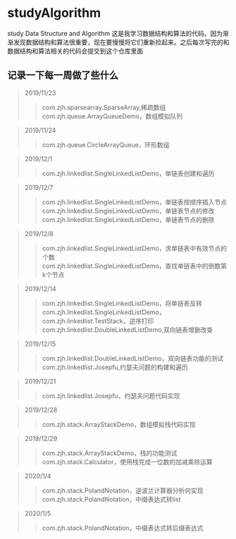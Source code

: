 # studyAlgorithm
study Data Structure and Algorithm
这是我学习数据结构和算法的代码。因为渐渐发现数据结构和算法很重要，现在要慢慢将它们重新捡起来。之后每次写完的和数据结构和算法相关的代码会提交到这个仓库里面

## 记录一下每一周做了些什么

>2019/11/23 
>> com.zjh.sparsearray.SparseArray,稀疏数组  
>> com.zjh.queue.ArrayQueueDemo，数组模拟队列

>2019/11/24
>>com.zjh.queue.CircleArrayQueue，环形数组

>2019/12/1
>>com.zjh.linkedlist.SingleLinkedListDemo，单链表创建和遍历

>2019/12/7
>>com.zjh.linkedlist.SingleLinkedListDemo，单链表按顺序插入节点  
>>com.zjh.linkedlist.SingleLinkedListDemo，单链表节点的修改  
>>com.zjh.linkedlist.SingleLinkedListDemo，单链表节点的删除

>2019/12/8
>>com.zjh.linkedlist.SingleLinkedListDemo，求单链表中有效节点的个数  
>>com.zjh.linkedlist.SingleLinkedListDemo，查找单链表中的倒数第k个节点

>2019/12/14
>>com.zjh.linkedlist.SingleLinkedListDemo，将单链表反转  
>>com.zjh.linkedlist.SingleLinkedListDemo，com.zjh.linkedlist.TestStack，逆序打印  
>>com.zjh.linkedlist.DoubleLinkedListDemo,双向链表增删改查

>2019/12/15
>>com.zjh.linkedlist.DoubleLinkedListDemo，双向链表功能的测试  
>>com.zjh.linkedlist.Josepfu,约瑟夫问题的构建和遍历

>2019/12/21
>>com.zjh.linkedlist.Josepfu，约瑟夫问题代码实现

>2019/12/28
>>com.zjh.stack.ArrayStackDemo，数组模拟栈代码实现

>2019/12/29
>>com.zjh.stack.ArrayStackDemo，栈的功能测试  
>>com.zjh.stack.Calculator，使用栈完成一位数的加减乘除运算

>2020/1/4
>>com.zjh.stack.PolandNotation，逆波兰计算器分析何实现  
>>com.zjh.stack.PolandNotation，中缀表达式转list

>2020/1/5
>>com.zjh.stack.PolandNotation，中缀表达式转后缀表达式